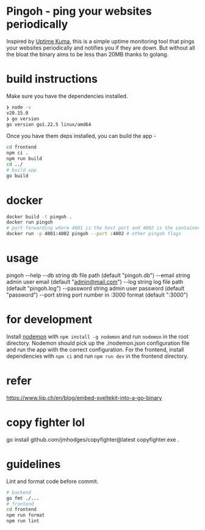 # Pingoh - ping your websites periodically
Inspired by [Uptime Kuma](https://github.com/louislam/uptime-kuma), this is a simple uptime monitoring tool that pings your websites periodically and notifies you if they are down. But without all the bloat the binary aims to be less than 20MB thanks to golang.

# build instructions
Make sure you have the dependencies installed.
```bash
❯ node -v
v20.15.0
❯ go version
go version go1.22.5 linux/amd64
```
Once you have them deps installed, you can build the app -
```bash
cd frontend
npm ci .
npm run build
cd ../
# build app
go build
```

# docker
```bash
docker build -t pingoh .
docker run pingoh
# port forwarding where 4001 is the host port and 4002 is the container port
docker run -p 4001:4002 pingoh --port :4002 # other pingoh flags
```

# usage
pingoh --help
  --db string
        db file path (default "pingoh.db")
  --email string
        admin user email (default "admin@mail.com")
  --log string
        log file path (default "pingoh.log")
  --password string
        admin user password (default "password")
  --port string
        port number in :3000 format (default ":3000")

# for development
Install [nodemon](https://nodemon.io) with `npm install -g nodemon` and run `nodemon` in the root directory.
Nodemon should pick up the ./nodemon.json configuration file and run the app with the correct configuration.
For the frontend, install dependencies with `npm ci` and run `npm run dev` in the frontend directory.

# refer
https://www.liip.ch/en/blog/embed-sveltekit-into-a-go-binary

# copy fighter lol
go install github.com/jmhodges/copyfighter@latest
copyfighter.exe .

# guidelines
Lint and format code before commit.
```bash
# backend
go fmt ./...
# frontend
cd frontend
npm run format
npm run lint
```
